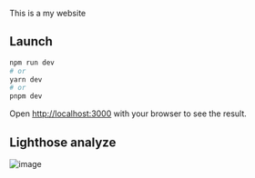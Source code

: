 This is a my website

## Launch

```bash
npm run dev
# or
yarn dev
# or
pnpm dev
```

Open [http://localhost:3000](http://localhost:3000) with your browser to see the result.

## Lighthose analyze

![image](https://github.com/Kigoribu/next-js-resume/assets/89395130/756d6681-49a6-40d2-bfa3-defc18efb991)
